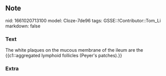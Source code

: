 ## Note
nid: 1661020713100
model: Cloze-7de96
tags: GSSE::!Contributor::Tom_Li
markdown: false

### Text
The white plaques on the mucous membrane of the ileum are the {{c1::aggregated lymphoid follicles (Peyer's patches).}}

### Extra

